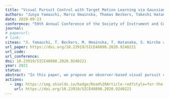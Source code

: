 ```yaml
---
title: "Visual Pursuit Control with Target Motion Learning via Gaussian Process"
authors: "Junya Yamauchi, Marco Omainska, Thomas Beckers, Takeshi Hatanaka, Sandra Hirche and Masayuki Fujita"
date: 2020-09-23
conference: "59th Annual Conference of the Society of Instrument and Control Engineers of Japan (SICE)"
journal:
# paperurl:
# link:
citeas: "J. Yamauchi, T. Beckers, M. Omainska, T. Hatanaka, S. Hirche and M. Fujita, “Visual Pursuit Control with Target Motion Learning via Gaussian Process”, 2020 59th Annual Conference of the Society of Instrument and Control Engineers of Japan (SICE), 2020, pp. 1365-1372."
url_paper: https://doi.org/10.23919/SICE48898.2020.9240221
url_code:
url_conference:
doi: 10.23919/SICE48898.2020.9240221
year: 2021
status:
abstract: "In this paper, we propose an observer-based visual pursuit control law which integrates target motion learningvia Gaussian Process (GP). We consider two rigid bodies: a controlled rigid body with a visual sensor, and a targetrigid body whose velocity is unknown. Furthermore, a vision-based motion observer which estimates the target motionis introduced. Then, we propose an enhanced vision-based nonlinear observer and visual pursuit control which employtarget motion learning by GP, where the GP prediction is based on estimated relative rigid body motion. Then, wequantify the performance and prove stability by the notion of uniformly ultimately boundedness. Finally, we demonstratethe effectiveness of the proposed control law through simulations."
actions:
  - img: https://img.shields.io/badge/Read%20Article-red?style=for-the-badge&logo=Adobe&logoColor=white
    url: https://doi.org/10.23919/SICE48898.2020.9240221
---
```


